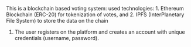 This is a blockchain based voting system:
used technologies: 1. Ethereum Blockchain (ERC-20) for tokenization of votes, and  2. IPFS (InterPlanetary File System) to store the data on the chain
<br>
1. The user registers on the platform and creates an account with unique credentials (username, password).
